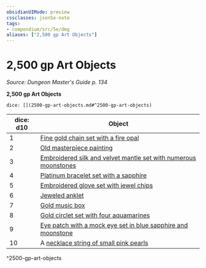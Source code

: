 ```yaml
---
obsidianUIMode: preview
cssclasses: json5e-note
tags:
- compendium/src/5e/dmg
aliases: ["2,500 gp Art Objects"]
---
```

# 2,500 gp Art Objects
*Source: Dungeon Master's Guide p. 134* 

**2,500 gp Art Objects**

`dice: [](2500-gp-art-objects.md#^2500-gp-art-objects)`

| dice: d10 | Object |
|-----------|--------|
| 1 | [Fine gold chain set with a fire opal](/3-Mechanics/CLI/items/fine-gold-chain-set-with-a-fire-opal.md) |
| 2 | [Old masterpiece painting](/3-Mechanics/CLI/items/old-masterpiece-painting.md) |
| 3 | [Embroidered silk and velvet mantle set with numerous moonstones](/3-Mechanics/CLI/items/embroidered-silk-and-velvet-mantle-set-with-numerous-moonstones.md) |
| 4 | [Platinum bracelet set with a sapphire](/3-Mechanics/CLI/items/platinum-bracelet-set-with-a-sapphire.md) |
| 5 | [Embroidered glove set with jewel chips](/3-Mechanics/CLI/items/embroidered-glove-set-with-jewel-chips.md) |
| 6 | [Jeweled anklet](/3-Mechanics/CLI/items/jeweled-anklet.md) |
| 7 | [Gold music box](/3-Mechanics/CLI/items/gold-music-box.md) |
| 8 | [Gold circlet set with four aquamarines](/3-Mechanics/CLI/items/gold-circlet-set-with-four-aquamarines.md) |
| 9 | [Eye patch with a mock eye set in blue sapphire and moonstone](/3-Mechanics/CLI/items/eye-patch-with-a-mock-eye-set-in-blue-sapphire-and-moonstone.md) |
| 10 | A [necklace string of small pink pearls](/3-Mechanics/CLI/items/necklace-string-of-small-pink-pearls.md) |
^2500-gp-art-objects